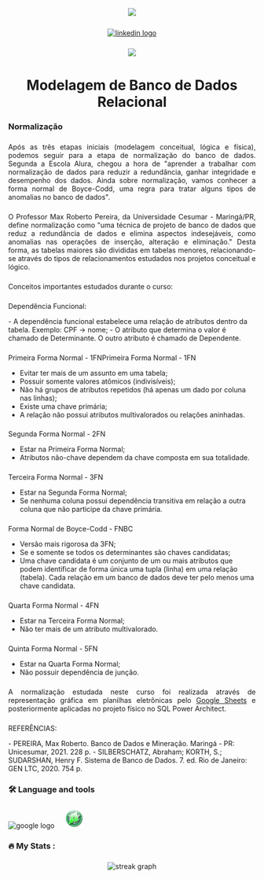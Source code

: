 <div align="center">
  <img height="150" src="https://camo.githubusercontent.com/62da68eb62b1e5f175f7d1f0191dd89a653d7908feb22d37d4a0ab07365d6791/68747470733a2f2f6d656469612e67697068792e636f6d2f6d656469612f4d3967624264396e6244724f5475314d71782f67697068792e676966"  />
</div>

###

<div align="center">
  <a href="https://www.linkedin.com/in/carlos-campanari/" target="_blank">
    <img src="https://img.shields.io/static/v1?message=LinkedIn&logo=linkedin&label=&color=0077B5&logoColor=white&labelColor=&style=for-the-badge" height="25" alt="linkedin logo"  />
  </a>
</div>

###

<div align="center">
  <img src="https://visitor-badge.laobi.icu/badge?page_id=ccampa896.ccampa896&"  />
</div>

###

<h1 align="center">Modelagem de Banco de Dados Relacional</h1>

###

<h3 align="left">Normalização</h3>

###

<p align="justify">Após as três etapas iniciais (modelagem conceitual, lógica e física), podemos seguir para a etapa de normalização do banco de dados. Segunda a Escola Alura, chegou a hora de "aprender a trabalhar com normalização de dados para reduzir a redundância, ganhar integridade e desempenho dos dados. Ainda sobre normalização, vamos conhecer a forma normal de Boyce-Codd, uma regra para tratar alguns tipos de anomalias no banco de dados".</p>

###

<p align="justify">O Professor Max Roberto Pereira, da Universidade Cesumar - Maringá/PR, define normalização como "uma técnica de projeto de banco de dados que reduz a redundância de dados e elimina aspectos indesejáveis, como anomalias nas operações de inserção, alteração e eliminação." Desta forma, as tabelas maiores são divididas em tabelas menores, relacionando-se através do tipos de relacionamentos estudados nos projetos conceitual e lógico.</p>

###

<p align="left">Conceitos importantes estudados durante o curso:</p>

###

<p align="left">Dependência Funcional:</p>
- A dependência funcional estabelece uma relação de atributos dentro da tabela. Exemplo: CPF -> nome;
- O atributo que determina o valor é chamado de Determinante. O outro atributo é chamado de Dependente.

###

<p align="left">Primeira Forma Normal - 1FNPrimeira Forma Normal - 1FN</p>
<ul>
  <li>Evitar ter mais de um assunto em uma tabela;</li>
  <li>Possuir somente valores atômicos (indivisíveis);</li>
  <li>Não há grupos de atributos repetidos (há apenas um dado por coluna nas linhas);</li>
  <li>Existe uma chave primária;</li>
  <li>A relação não possui atributos multivalorados ou relações aninhadas.</li>
</ul>

###

<p align="left">Segunda Forma Normal - 2FN</p>
<ul>
  <li>Estar na Primeira Forma Normal;</li>
  <li>Atributos não-chave dependem da chave composta em sua totalidade.</li>
</ul>

###

<p align="left">Terceira Forma Normal - 3FN</p>
<ul>
  <li>Estar na Segunda Forma Normal;</li>
  <li>Se nenhuma coluna possui dependência transitiva em relação a outra coluna que não participe da chave primária.</li>
</ul>

###

<p align="left">Forma Normal de Boyce-Codd - FNBC</p>
<ul>
  <li>Versão mais rigorosa da 3FN;</li>
  <li>Se e somente se todos os determinantes são chaves candidatas;</li>
  <li>Uma chave candidata é um conjunto de um ou mais atributos que podem identificar de forma única uma tupla (linha) em uma relação (tabela). Cada relação em um banco de dados deve ter pelo menos uma chave candidata.</li>
</ul>

###

<p align="left">Quarta Forma Normal - 4FN</p>
<ul>
  <li>Estar na Terceira Forma Normal;</li>
  <li>Não ter mais de um atributo multivalorado.</li>
</ul>

###

<p align="left">Quinta Forma Normal - 5FN</p>
<ul>
  <li>Estar na Quarta Forma Normal;</li>
  <li>Não possuir dependência de junção.</li>
</ul>

###

<p align="justify">A normalização estudada neste curso foi realizada através de representação gráfica em planilhas eletrônicas pelo <a href="https://docs.google.com/spreadsheets/u/0/" target="_blank">Google Sheets</a> e posteriormente aplicadas no projeto físico no SQL Power Architect.</p>

###

<p align="left">REFERÊNCIAS:</p>
- PEREIRA, Max Roberto. Banco de Dados e Mineração. Maringá - PR: Unicesumar, 2021. 228 p.
- SILBERSCHATZ, Abraham; KORTH, S.; SUDARSHAN, Henry F. Sistema de Banco de Dados. 7. ed. Rio de Janeiro: GEN LTC, 2020. 754 p.

###

<h3 align="left">🛠 Language and tools</h3>

###

<div align="left">
  <img src="https://cdn.jsdelivr.net/gh/devicons/devicon/icons/google/google-original.svg" height="40" alt="google logo"  />
  <img width="12" />
  <img src="./power.jpeg" height="40" alt="linux logo"  />
</div>

###

<h3 align="left">🔥   My Stats :</h3>

###

<div align="center">
  <img src="https://streak-stats.demolab.com?user=ccampa896&locale=en&mode=daily&theme=dark&hide_border=false&border_radius=5&order=3" height="220" alt="streak graph"  />
</div>

###
